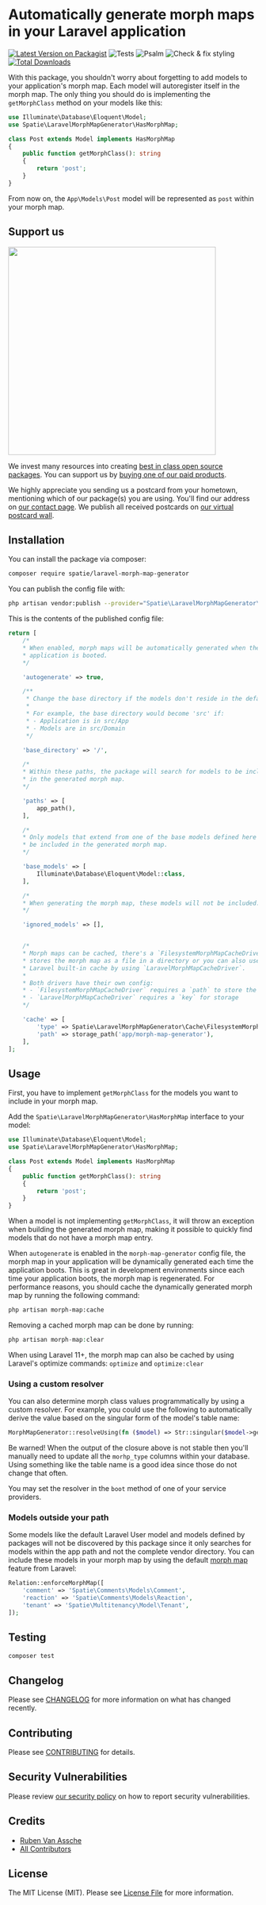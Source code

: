 # Automatically generate morph maps in your Laravel application

[![Latest Version on Packagist](https://img.shields.io/packagist/v/spatie/laravel-morph-map-generator.svg?style=flat-square)](https://packagist.org/packages/spatie/laravel-morph-map-generator)
![Tests](https://github.com/spatie/laravel-morph-map-generator/workflows/Tests/badge.svg)
![Psalm](https://github.com/spatie/laravel-morph-map-generator/workflows/Psalm/badge.svg)
![Check & fix styling](https://github.com/spatie/laravel-morph-map-generator/workflows/Check%20&%20fix%20styling/badge.svg)
[![Total Downloads](https://img.shields.io/packagist/dt/spatie/laravel-morph-map-generator.svg?style=flat-square)](https://packagist.org/packages/spatie/laravel-morph-map-generator)

With this package, you shouldn't worry about forgetting to add models to your application's morph map. Each model will autoregister itself in the morph map. The only thing you should do is implementing the `getMorphClass` method on your models like this:

```php
use Illuminate\Database\Eloquent\Model;
use Spatie\LaravelMorphMapGenerator\HasMorphMap;

class Post extends Model implements HasMorphMap
{
    public function getMorphClass(): string
    {
        return 'post';
    }
}
```

From now on, the `App\Models\Post` model will be represented as `post` within your morph map.

## Support us

[<img src="https://github-ads.s3.eu-central-1.amazonaws.com/laravel-morph-map-generator.jpg?t=1" width="419px" />](https://spatie.be/github-ad-click/laravel-morph-map-generator)

We invest many resources into creating [best in class open source packages](https://spatie.be/open-source). You can support us by [buying one of our paid products](https://spatie.be/open-source/support-us).

We highly appreciate you sending us a postcard from your hometown, mentioning which of our package(s) you are using. You'll find our address on [our contact page](https://spatie.be/about-us). We publish all received postcards on [our virtual postcard wall](https://spatie.be/open-source/postcards).

## Installation

You can install the package via composer:

```bash
composer require spatie/laravel-morph-map-generator
```

You can publish the config file with:

```bash
php artisan vendor:publish --provider="Spatie\LaravelMorphMapGenerator\MorphMapGeneratorServiceProvider" --tag="config"
```

This is the contents of the published config file:

```php
return [
    /*
    * When enabled, morph maps will be automatically generated when the
    * application is booted.
    */

    'autogenerate' => true,

    /**
     * Change the base directory if the models don't reside in the default App namespace.
     *
     * For example, the base directory would become 'src' if:
     * - Application is in src/App
     * - Models are in src/Domain
     */

    'base_directory' => '/',

    /*
    * Within these paths, the package will search for models to be included
    * in the generated morph map.
    */

    'paths' => [
        app_path(),
    ],

    /*
    * Only models that extend from one of the base models defined here will
    * be included in the generated morph map.
    */

    'base_models' => [
        Illuminate\Database\Eloquent\Model::class,
    ],

    /*
    * When generating the morph map, these models will not be included.
    */

    'ignored_models' => [],


    /*
    * Morph maps can be cached, there's a `FilesystemMorphMapCacheDriver` which
    * stores the morph map as a file in a directory or you can also use the
    * Laravel built-in cache by using `LaravelMorphMapCacheDriver`.
    *
    * Both drivers have their own config:
    * - `FilesystemMorphMapCacheDriver` requires a `path` to store the file
    * - `LaravelMorphMapCacheDriver` requires a `key` for storage
    */

    'cache' => [
        'type' => Spatie\LaravelMorphMapGenerator\Cache\FilesystemMorphMapCacheDriver::class,
        'path' => storage_path('app/morph-map-generator'),
    ],
];
```

## Usage

First, you have to implement `getMorphClass` for the models you want to include in your morph map.

Add the `Spatie\LaravelMorphMapGenerator\HasMorphMap` interface to your model:

```php
use Illuminate\Database\Eloquent\Model;
use Spatie\LaravelMorphMapGenerator\HasMorphMap;

class Post extends Model implements HasMorphMap
{
    public function getMorphClass(): string
    {
        return 'post';
    }
}
```

When a model is not implementing `getMorphClass`, it will throw an exception when building the generated morph map, making it possible to quickly find models that do not have a morph map entry.

When `autogenerate` is enabled in the `morph-map-generator` config file, the morph map in your application will be dynamically generated each time the application boots. This is great in development environments since each time your application boots, the morph map is regenerated. For performance reasons, you should cache the dynamically generated morph map by running the following command:

```bash
php artisan morph-map:cache
```

Removing a cached morph map can be done by running:

```php
php artisan morph-map:clear
```

When using Laravel 11+, the morph map can also be cached by using Laravel's optimize commands: `optimize` and `optimize:clear`

### Using a custom resolver

You can also determine morph class values programmatically by using a custom resolver. For example, you could use the following to automatically derive the value based on the singular form of the model's table name:

```php
MorphMapGenerator::resolveUsing(fn ($model) => Str::singular($model->getTable()));
```

Be warned! When the output of the closure above is not stable then you'll manually need to update all the `morhp_type` columns within your database. Using something like the table name is a good idea since those do not change that often.

You may set the resolver in the `boot` method of one of your service providers.

### Models outside your path

Some models like the default Laravel User model and models defined by packages will not be discovered by this package since it only searches for models within the app path and not the complete vendor directory. You can include these models in your morph map by using the default [morph map](https://laravel.com/docs/12.x/eloquent-relationships#custom-polymorphic-types) feature from Laravel:

```php
Relation::enforceMorphMap([
    'comment' => 'Spatie\Comments\Models\Comment',
    'reaction' => 'Spatie\Comments\Models\Reaction',
    'tenant' => 'Spatie\Multitenancy\Model\Tenant',
]);
```

## Testing

``` bash
composer test
```

## Changelog

Please see [CHANGELOG](CHANGELOG.md) for more information on what has changed recently.

## Contributing

Please see [CONTRIBUTING](https://github.com/spatie/.github/blob/main/CONTRIBUTING.md) for details.

## Security Vulnerabilities

Please review [our security policy](../../security/policy) on how to report security vulnerabilities.

## Credits

- [Ruben Van Assche](https://github.com/rubenvanassche)
- [All Contributors](../../contributors)

## License

The MIT License (MIT). Please see [License File](LICENSE.md) for more information.
